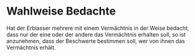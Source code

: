 # Wahlweise Bedachte

Hat der Erblasser mehrere mit einem Vermächtnis in der Weise bedacht, dass nur der eine oder der andere das Vermächtnis erhalten soll, so ist anzunehmen, dass der Beschwerte bestimmen soll, wer von ihnen das Vermächtnis erhält. 

